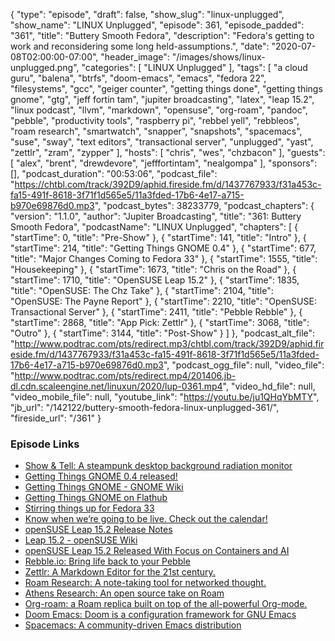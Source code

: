 {
  "type": "episode",
  "draft": false,
  "show_slug": "linux-unplugged",
  "show_name": "LINUX Unplugged",
  "episode": 361,
  "episode_padded": "361",
  "title": "Buttery Smooth Fedora",
  "description": "Fedora's getting to work and reconsidering some long held-assumptions.",
  "date": "2020-07-08T02:00:00-07:00",
  "header_image": "/images/shows/linux-unplugged.png",
  "categories": [
    "LINUX Unplugged"
  ],
  "tags": [
    "a cloud guru",
    "balena",
    "btrfs",
    "doom-emacs",
    "emacs",
    "fedora 22",
    "filesystems",
    "gcc",
    "geiger counter",
    "getting things done",
    "getting things gnome",
    "gtg",
    "jeff fortin tam",
    "jupiter broadcasting",
    "latex",
    "leap 15.2",
    "linux podcast",
    "llvm",
    "markdown",
    "opensuse",
    "org-roam",
    "pandoc",
    "pebble",
    "productivity tools",
    "raspberry pi",
    "rebbel yell",
    "rebbleos",
    "roam research",
    "smartwatch",
    "snapper",
    "snapshots",
    "spacemacs",
    "suse",
    "sway",
    "text editors",
    "transactional server",
    "unplugged",
    "yast",
    "zettlr",
    "zram",
    "zypper"
  ],
  "hosts": [
    "chris",
    "wes",
    "chzbacon"
  ],
  "guests": [
    "alex",
    "brent",
    "drewdevore",
    "jefffortintam",
    "nealgompa"
  ],
  "sponsors": [],
  "podcast_duration": "00:53:06",
  "podcast_file": "https://chtbl.com/track/392D9/aphid.fireside.fm/d/1437767933/f31a453c-fa15-491f-8618-3f71f1d565e5/11a3fded-17b6-4e17-a715-b970e69876d0.mp3",
  "podcast_bytes": 38233779,
  "podcast_chapters": {
    "version": "1.1.0",
    "author": "Jupiter Broadcasting",
    "title": "361: Buttery Smooth Fedora",
    "podcastName": "LINUX Unplugged",
    "chapters": [
      {
        "startTime": 0,
        "title": "Pre-Show"
      },
      {
        "startTime": 141,
        "title": "Intro"
      },
      {
        "startTime": 214,
        "title": "Getting Things GNOME 0.4"
      },
      {
        "startTime": 677,
        "title": "Major Changes Coming to Fedora 33"
      },
      {
        "startTime": 1555,
        "title": "Housekeeping"
      },
      {
        "startTime": 1673,
        "title": "Chris on the Road"
      },
      {
        "startTime": 1710,
        "title": "OpenSUSE Leap 15.2"
      },
      {
        "startTime": 1835,
        "title": "OpenSUSE: The Chz Take"
      },
      {
        "startTime": 2104,
        "title": "OpenSUSE: The Payne Report"
      },
      {
        "startTime": 2210,
        "title": "OpenSUSE: Transactional Server"
      },
      {
        "startTime": 2411,
        "title": "Pebble Rebble"
      },
      {
        "startTime": 2868,
        "title": "App Pick: Zettlr"
      },
      {
        "startTime": 3068,
        "title": "Outro"
      },
      {
        "startTime": 3144,
        "title": "Post-Show"
      }
    ]
  },
  "podcast_alt_file": "http://www.podtrac.com/pts/redirect.mp3/chtbl.com/track/392D9/aphid.fireside.fm/d/1437767933/f31a453c-fa15-491f-8618-3f71f1d565e5/11a3fded-17b6-4e17-a715-b970e69876d0.mp3",
  "podcast_ogg_file": null,
  "video_file": "http://www.podtrac.com/pts/redirect.mp4/201406.jb-dl.cdn.scaleengine.net/linuxun/2020/lup-0361.mp4",
  "video_hd_file": null,
  "video_mobile_file": null,
  "youtube_link": "https://youtu.be/ju1QHqYbMTY",
  "jb_url": "/142122/buttery-smooth-fedora-linux-unplugged-361/",
  "fireside_url": "/361"
}


### Episode Links

  * [Show & Tell: A steampunk desktop background radiation monitor](https://www.balena.io/blog/show-tell-a-steampunk-desktop-background-radiation-monitor/ "Show & Tell: A steampunk desktop background radiation monitor")
  * [Getting Things GNOME 0.4 released!](https://fortintam.com/blog/gtg-0-4-released/ "Getting Things GNOME 0.4 released!")
  * [Getting Things GNOME - GNOME Wiki](https://wiki.gnome.org/Apps/GTG "Getting Things GNOME - GNOME Wiki")
  * [Getting Things GNOME on Flathub](https://flathub.org/apps/details/org.gnome.GTG "Getting Things GNOME on Flathub")
  * [Stirring things up for Fedora 33](https://lwn.net/Articles/824620/ "Stirring things up for Fedora 33")
  * [Know when we’re going to be live. Check out the calendar!](https://www.jupiterbroadcasting.com/release-calendar/ "Know when we’re going to be live. Check out the calendar!")
  * [openSUSE Leap 15.2 Release Notes](https://doc.opensuse.org/release-notes/x86_64/openSUSE/Leap/15.2/ "openSUSE Leap 15.2 Release Notes")
  * [Leap 15.2 - openSUSE Wiki](https://en.opensuse.org/Portal:15.2 "Leap 15.2 - openSUSE Wiki")
  * [openSUSE Leap 15.2 Released With Focus on Containers and AI](https://itsfoss.com/opensuse-leap-15-2-release/ "openSUSE Leap 15.2 Released With Focus on Containers and AI")
  * [Rebble.io: Bring life back to your Pebble](https://rebble.io/ "Rebble.io: Bring life back to your Pebble")
  * [Zettlr: A Markdown Editor for the 21st century.](https://github.com/Zettlr/Zettlr "Zettlr: A Markdown Editor for the 21st century.")
  * [Roam Research: A note-taking tool for networked thought.](https://roamresearch.com/ "Roam Research: A note-taking tool for networked thought.")
  * [Athens Research: An open source take on Roam](https://github.com/athensresearch/athens "Athens Research: An open source take on Roam")
  * [Org-roam: a Roam replica built on top of the all-powerful Org-mode.](https://github.com/org-roam/org-roam "Org-roam: a Roam replica built on top of the all-powerful Org-mode.")
  * [Doom Emacs: Doom is a configuration framework for GNU Emacs](https://github.com/hlissner/doom-emacs "Doom Emacs: Doom is a configuration framework for GNU Emacs")
  * [Spacemacs: A community-driven Emacs distribution](https://www.spacemacs.org/ "Spacemacs: A community-driven Emacs distribution")



